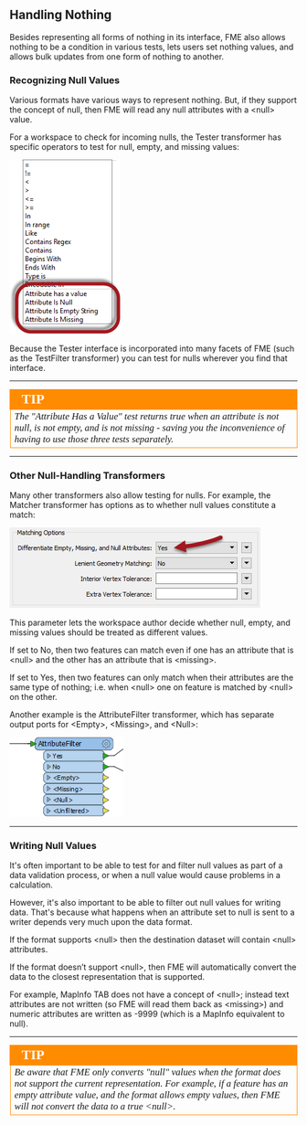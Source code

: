 ## Handling Nothing ##

Besides representing all forms of nothing in its interface, FME also allows nothing to be a condition in various tests, lets users set nothing values, and allows bulk updates from one form of nothing to another. 


### Recognizing Null Values ###

Various formats have various ways to represent nothing. But, if they support the concept of null, then FME will read any null attributes with a &lt;null&gt; value.

For a workspace to check for incoming nulls, the Tester transformer has specific operators to test for null, empty, and missing values:

![](./Images/Img1.021.TesterNothingTests.png) <!-- *** Update Screenshot -->

Because the Tester interface is incorporated into many facets of FME (such as the TestFilter transformer) you can test for nulls wherever you find that interface.

---

<!--Tip Section--> 

<table style="border-spacing: 0px">
<tr>
<td style="vertical-align:middle;background-color:darkorange;border: 2px solid darkorange">
<i class="fa fa-info-circle fa-lg fa-pull-left fa-fw" style="color:white;padding-right: 12px;vertical-align:text-top"></i>
<span style="color:white;font-size:x-large;font-weight: bold;font-family:serif">TIP</span>
</td>
</tr>

<tr>
<td style="border: 1px solid darkorange">
<span style="font-family:serif; font-style:italic; font-size:larger">
The "Attribute Has a Value" test returns true when an attribute is not null, is not empty, and is not missing - saving you the inconvenience of having to use those three tests separately.
</span>
</td>
</tr>
</table>

---

### Other Null-Handling Transformers ###

Many other transformers also allow testing for nulls. For example, the Matcher transformer has options as to whether null values constitute a match:

![](./Images/Img1.022.MatcherNullOptions.png)

This parameter lets the workspace author decide whether null, empty, and missing values should be treated as different values. 

If set to No, then two features can match even if one has an attribute that is &lt;null&gt; and the other has an attribute that is &lt;missing&gt;. 

If set to Yes, then two features can only match when their attributes are the same type of nothing; i.e. when &lt;null&gt; one on feature is matched by &lt;null&gt; on the other. 

Another example is the AttributeFilter transformer, which has separate output ports for &lt;Empty&gt;, &lt;Missing&gt;, and &lt;Null&gt;:

![](./Images/Img1.023.AttributeFilterNullPorts.png)


---

### Writing Null Values ###

It's often important to be able to test for and filter null values as part of a data validation process, or when a null value would cause problems in a calculation. 

However, it's also important to be able to filter out null values for writing data. That's because what happens when an attribute set to null is sent to a writer depends very much upon the data format.

If the format supports &lt;null&gt; then the destination dataset will contain &lt;null&gt; attributes.

If the format doesn’t support &lt;null&gt;, then FME will automatically convert the data to the closest representation that is supported.

For example, MapInfo TAB does not have a concept of &lt;null&gt;; instead text attributes are not written (so FME will read them back as &lt;missing&gt;) and numeric attributes are written as -9999 (which is a MapInfo equivalent to null).

---

<!--Tip Section--> 

<table style="border-spacing: 0px">
<tr>
<td style="vertical-align:middle;background-color:darkorange;border: 2px solid darkorange">
<i class="fa fa-info-circle fa-lg fa-pull-left fa-fw" style="color:white;padding-right: 12px;vertical-align:text-top"></i>
<span style="color:white;font-size:x-large;font-weight: bold;font-family:serif">TIP</span>
</td>
</tr>

<tr>
<td style="border: 1px solid darkorange">
<span style="font-family:serif; font-style:italic; font-size:larger">
Be aware that FME only converts "null" values when the format does not support the current representation. For example, if a feature has an empty attribute value, and the format allows empty values, then FME will not convert the data to a true &lt;null&gt;. 
</span>
</td>
</tr>
</table>